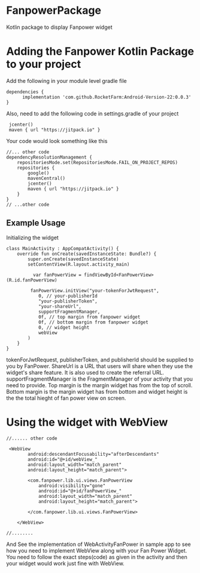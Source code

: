 # FanpowerPackage
Kotlin package to display Fanpower widget

# Adding the Fanpower Kotlin Package to your project
Add the following in your module level gradle file

```
dependencies {
      implementation 'com.github.RocketFarm:Android-Version-22:0.0.3'
}
```

Also, need to add the following code in settings.gradle of your project 

```
 jcenter()
 maven { url "https://jitpack.io" }
```
Your code would look something like this
```
//... other code
dependencyResolutionManagement {
    repositoriesMode.set(RepositoriesMode.FAIL_ON_PROJECT_REPOS)
    repositories {
        google()
        mavenCentral()
        jcenter()
        maven { url "https://jitpack.io" }
    }
}
// ...other code
```

## Example Usage
 Initializing the widget

```
class MainActivity : AppCompatActivity() {
    override fun onCreate(savedInstanceState: Bundle?) {
        super.onCreate(savedInstanceState)
        setContentView(R.layout.activity_main)
        
          var fanPowerView = findViewById<FanPowerView>(R.id.fanPowerView)
        
         fanPowerView.initView("your-tokenForJwtRequest",
            0, // your-publisherId
            "your-publisherToken",
            "your-shareUrl",
            supportFragmentManager,
            0f, // top margin from fanpower widget
            0f, // bottom margin from fanpower widget
            0, // widget height
            webView
        )
    }
}
```
tokenForJwtRequest, publisherToken, and publisherId should be supplied to you by FanPower. ShareUrl is a URL that users will share when they use the widget's share feature. It is also used to create the referral URL. supportFragmentManager is the FragmentManager of your activity that you need to provide. 
Top margin is the margin widget has from the top of scroll. Bottom margin is the margin widget has from bottom and widget height is the the total hieght of fan power view on screen. 

# Using the widget with WebView 

```
//...... other code

 <WebView
        android:descendantFocusability="afterDescendants"
        android:id="@+id/webView_"
        android:layout_width="match_parent"
        android:layout_height="match_parent">

        <com.fanpower.lib.ui.views.FanPowerView
            android:visibility="gone"
            android:id="@+id/fanPowerView_"
            android:layout_width="match_parent"
            android:layout_height="match_parent">

        </com.fanpower.lib.ui.views.FanPowerView>

    </WebView>

//........

```

And See the implementation of WebActivityFanPower in sample app to see how you need to implement WebView along with your Fan Power Widget. You need to follow the exact steps(code) as given in the activity and then your widget would work just fine with WebView. 
